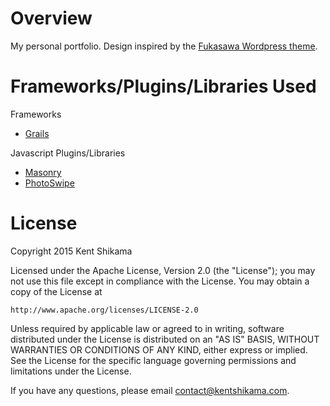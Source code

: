 Overview
========

My personal portfolio. Design inspired by the [Fukasawa Wordpress theme](https://wordpress.org/themes/fukasawa).

Frameworks/Plugins/Libraries Used
=================================

Frameworks

- [Grails](https://grails.org)

Javascript Plugins/Libraries

- [Masonry](http://masonry.desandro.com)
- [PhotoSwipe](http://photoswipe.com)

License
=======

Copyright 2015 Kent Shikama

Licensed under the Apache License, Version 2.0 (the "License"); you may not use this file except in compliance with the License. You may obtain a copy of the License at

	http://www.apache.org/licenses/LICENSE-2.0

Unless required by applicable law or agreed to in writing, software distributed under the License is distributed on an "AS IS" BASIS, WITHOUT WARRANTIES OR CONDITIONS OF ANY KIND, either express or implied. See the License for the specific language governing permissions and limitations under the License.

If you have any questions, please email contact@kentshikama.com.
